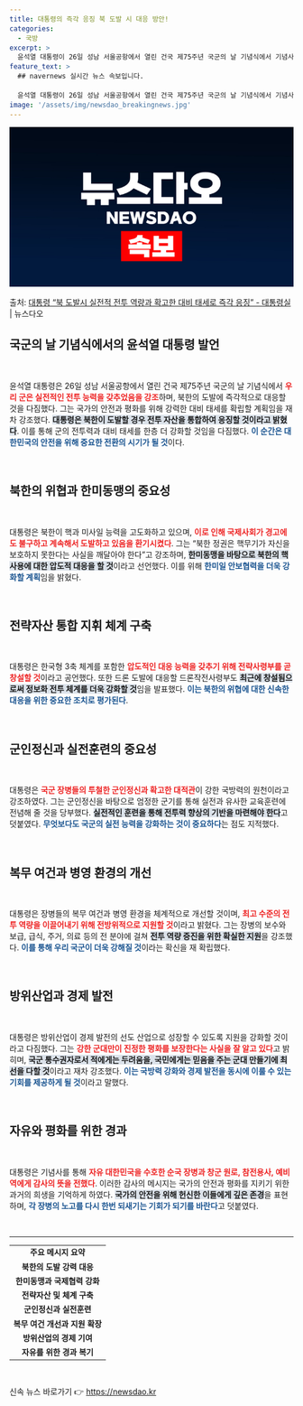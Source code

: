 ```yaml
---
title: 대통령의 즉각 응징 북 도발 시 대응 방안!
categories:
  - 국방
excerpt: >
  윤석열 대통령이 26일 성남 서울공항에서 열린 건국 제75주년 국군의 날 기념식에서 기념사를 하고 있다.(사…
feature_text: >
  ## navernews 실시간 뉴스 속보입니다.

  윤석열 대통령이 26일 성남 서울공항에서 열린 건국 제75주년 국군의 날 기념식에서 기념사를 하고 있다.(사…
image: '/assets/img/newsdao_breakingnews.jpg'
---
```


![뉴스다오 속보](/assets/img/newsdao_breakingnews.jpg)

<p>출처: <a href="https://newsdao.kr/2057" rel="dofollow">대통령 “북 도발시 실전적 전투 역량과 확고한 대비 태세로 즉각 응징” - 대통령실</a> | 뉴스다오</p>

<h2 data-ke-size="size26">국군의 날 기념식에서의 윤석열 대통령 발언</h2>

<p data-ke-size="size16">&nbsp;</p>

윤석열 대통령은 26일 성남 서울공항에서 열린 건국 제75주년 국군의 날 기념식에서 <b><span style="color: #ee2323;">우리 군은 실전적인 전투 능력을 갖추었음을 강조</span></b>하며, 북한의 도발에 즉각적으로 대응할 것을 다짐했다. 그는 국가의 안전과 평화를 위해 강력한 대비 태세를 확립할 계획임을 재차 강조했다. <b><span style="background-color: #21538527;">대통령은 북한이 도발할 경우 전투 자산을 통합하여 응징할 것이라고 밝혔다</span></b>. 이를 통해 군의 전투력과 대비 태세를 한층 더 강화할 것임을 다짐했다. <b><span style="color: #1a5490;">이 순간은 대한민국의 안전을 위해 중요한 전환의 시기가 될 것</span></b>이다.

<p data-ke-size="size16">&nbsp;</p>

<h2 data-ke-size="size26">북한의 위협과 한미동맹의 중요성</h2>

<p data-ke-size="size16">&nbsp;</p>

대통령은 북한이 핵과 미사일 능력을 고도화하고 있으며, <b><span style="color: #ee2323;">이로 인해 국제사회가 경고에도 불구하고 계속해서 도발하고 있음을 환기시켰다</span></b>. 그는 “북한 정권은 핵무기가 자신을 보호하지 못한다는 사실을 깨달아야 한다”고 강조하며, <b><span style="background-color: #21538527;">한미동맹을 바탕으로 북한의 핵 사용에 대한 압도적 대응을 할 것</span></b>이라고 선언했다. 이를 위해 <b><span style="color: #1a5490;">한미일 안보협력을 더욱 강화할 계획</span></b>임을 밝혔다.

<p data-ke-size="size16">&nbsp;</p>

<h2 data-ke-size="size26">전략자산 통합 지휘 체계 구축</h2>

<p data-ke-size="size16">&nbsp;</p>

대통령은 한국형 3축 체계를 포함한 <b><span style="color: #ee2323;">압도적인 대응 능력을 갖추기 위해 전략사령부를 곧 창설할 것</span></b>이라고 공언했다. 또한 드론 도발에 대응할 드론작전사령부도 <b><span style="background-color: #21538527;">최근에 창설됨으로써 정보화 전투 체계를 더욱 강화할 것</span></b>임을 발표했다. <b><span style="color: #1a5490;">이는 북한의 위협에 대한 신속한 대응을 위한 중요한 조치로 평가된다</span></b>.

<p data-ke-size="size16">&nbsp;</p>

<h2 data-ke-size="size26">군인정신과 실전훈련의 중요성</h2>

<p data-ke-size="size16">&nbsp;</p>

대통령은 <b><span style="color: #ee2323;">국군 장병들의 투철한 군인정신과 확고한 대적관</span></b>이 강한 국방력의 원천이라고 강조하였다. 그는 군인정신을 바탕으로 엄정한 군기를 통해 실전과 유사한 교육훈련에 전념해 줄 것을 당부했다. <b><span style="background-color: #21538527;">실전적인 훈련을 통해 전투력 향상의 기반을 마련해야 한다</span></b>고 덧붙였다. <b><span style="color: #1a5490;">무엇보다도 국군의 실전 능력을 강화하는 것이 중요하다</span></b>는 점도 지적했다.

<p data-ke-size="size16">&nbsp;</p>

<h2 data-ke-size="size26">복무 여건과 병영 환경의 개선</h2>

<p data-ke-size="size16">&nbsp;</p>

대통령은 장병들의 복무 여건과 병영 환경을 체계적으로 개선할 것이며, <b><span style="color: #ee2323;">최고 수준의 전투 역량을 이끌어내기 위해 전방위적으로 지원할 것</span></b>이라고 밝혔다. 그는 장병의 보수와 보급, 급식, 주거, 의료 등의 전 분야에 걸쳐 <b><span style="background-color: #21538527;">전투 역량 증진을 위한 확실한 지원</span></b>을 강조했다. <b><span style="color: #1a5490;">이를 통해 우리 국군이 더욱 강해질 것</span></b>이라는 확신을 재 확립했다.

<p data-ke-size="size16">&nbsp;</p>

<h2 data-ke-size="size26">방위산업과 경제 발전</h2>

<p data-ke-size="size16">&nbsp;</p>

대통령은 방위산업이 경제 발전의 선도 산업으로 성장할 수 있도록 지원을 강화할 것이라고 다짐했다. 그는 <b><span style="color: #ee2323;">강한 군대만이 진정한 평화를 보장한다는 사실을 잘 알고 있다</span></b>고 밝히며, <b><span style="background-color: #21538527;">국군 통수권자로서 적에게는 두려움을, 국민에게는 믿음을 주는 군대 만들기에 최선을 다할 것</span></b>이라고 재차 강조했다. <b><span style="color: #1a5490;">이는 국방력 강화와 경제 발전을 동시에 이룰 수 있는 기회를 제공하게 될 것</span></b>이라고 말했다.

<p data-ke-size="size16">&nbsp;</p>

<h2 data-ke-size="size26">자유와 평화를 위한 경과</h2>

<p data-ke-size="size16">&nbsp;</p>

대통령은 기념사를 통해 <b><span style="color: #ee2323;">자유 대한민국을 수호한 순국 장병과 창군 원로, 참전용사, 예비역에게 감사의 뜻을 전했다</span></b>. 이러한 감사의 메시지는 국가의 안전과 평화를 지키기 위한 과거의 희생을 기억하게 하였다. <b><span style="background-color: #21538527;">국가의 안전을 위해 헌신한 이들에게 깊은 존경</span></b>을 표현하며, <b><span style="color: #1a5490;">각 장병의 노고를 다시 한번 되새기는 기회가 되기를 바란다</span></b>고 덧붙였다.

<p data-ke-size="size16">&nbsp;</p>

<hr>

<table style="width: 100%; border-collapse: collapse;">
<tr>
<td style="text-align: center; height: 17px;"><b>주요 메시지 요약</b></td>
</tr>
<tr>
<td style="text-align: center; height: 17px;"><b>북한의 도발 강력 대응</b></td>
</tr>
<tr>
<td style="text-align: center; height: 17px;"><b>한미동맹과 국제협력 강화</b></td>
</tr>
<tr>
<td style="text-align: center; height: 17px;"><b>전략자산 및 체계 구축</b></td>
</tr>
<tr>
<td style="text-align: center; height: 17px;"><b>군인정신과 실전훈련</b></td>
</tr>
<tr>
<td style="text-align: center; height: 17px;"><b>복무 여건 개선과 지원 확장</b></td>
</tr>
<tr>
<td style="text-align: center; height: 17px;"><b>방위산업의 경제 기여</b></td>
</tr>
<tr>
<td style="text-align: center; height: 17px;"><b>자유를 위한 경과 복기</b></td>
</tr>
</table>

<p data-ke-size="size16">&nbsp;</p> 

신속 뉴스 바로가기 👉 <a href="https://newsdao.kr" rel="dofollow">https://newsdao.kr</a>


